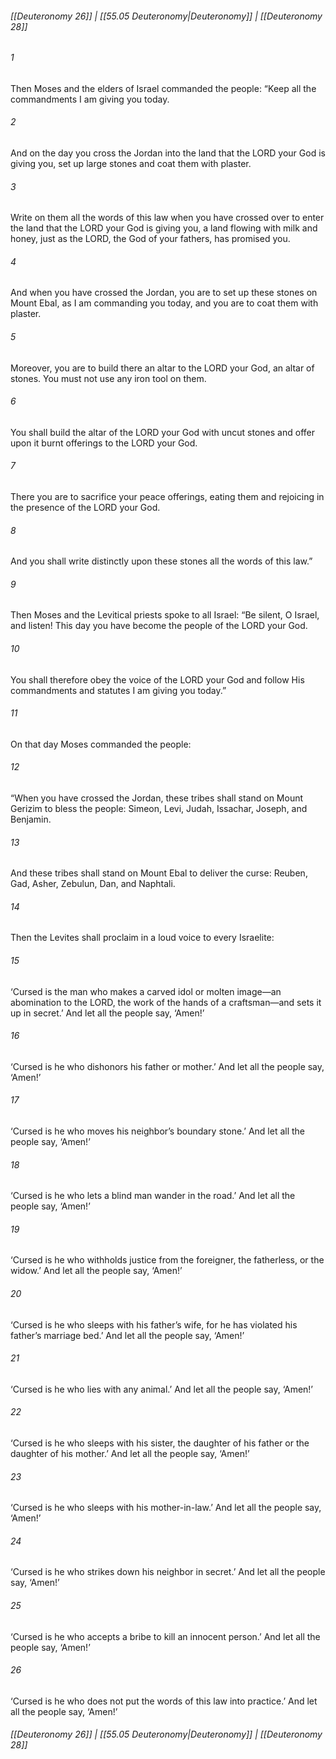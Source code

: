 
###### [[Deuteronomy 26]] | [[55.05 Deuteronomy|Deuteronomy]] | [[Deuteronomy 28]]

###### 1
Then Moses and the elders of Israel commanded the people: “Keep all the commandments I am giving you today.
###### 2
And on the day you cross the Jordan into the land that the LORD your God is giving you, set up large stones and coat them with plaster.
###### 3
Write on them all the words of this law when you have crossed over to enter the land that the LORD your God is giving you, a land flowing with milk and honey, just as the LORD, the God of your fathers, has promised you.
###### 4
And when you have crossed the Jordan, you are to set up these stones on Mount Ebal, as I am commanding you today, and you are to coat them with plaster.
###### 5
Moreover, you are to build there an altar to the LORD your God, an altar of stones. You must not use any iron tool on them.
###### 6
You shall build the altar of the LORD your God with uncut stones and offer upon it burnt offerings to the LORD your God.
###### 7
There you are to sacrifice your peace offerings, eating them and rejoicing in the presence of the LORD your God.
###### 8
And you shall write distinctly upon these stones all the words of this law.”
###### 9
Then Moses and the Levitical priests spoke to all Israel: “Be silent, O Israel, and listen! This day you have become the people of the LORD your God.
###### 10
You shall therefore obey the voice of the LORD your God and follow His commandments and statutes I am giving you today.”
###### 11
On that day Moses commanded the people:
###### 12
“When you have crossed the Jordan, these tribes shall stand on Mount Gerizim to bless the people: Simeon, Levi, Judah, Issachar, Joseph, and Benjamin.
###### 13
And these tribes shall stand on Mount Ebal to deliver the curse: Reuben, Gad, Asher, Zebulun, Dan, and Naphtali.
###### 14
Then the Levites shall proclaim in a loud voice to every Israelite:
###### 15
‘Cursed is the man who makes a carved idol or molten image—an abomination to the LORD, the work of the hands of a craftsman—and sets it up in secret.’ And let all the people say, ‘Amen!’
###### 16
‘Cursed is he who dishonors his father or mother.’ And let all the people say, ‘Amen!’
###### 17
‘Cursed is he who moves his neighbor’s boundary stone.’ And let all the people say, ‘Amen!’
###### 18
‘Cursed is he who lets a blind man wander in the road.’ And let all the people say, ‘Amen!’
###### 19
‘Cursed is he who withholds justice from the foreigner, the fatherless, or the widow.’ And let all the people say, ‘Amen!’
###### 20
‘Cursed is he who sleeps with his father’s wife, for he has violated his father’s marriage bed.’ And let all the people say, ‘Amen!’
###### 21
‘Cursed is he who lies with any animal.’ And let all the people say, ‘Amen!’
###### 22
‘Cursed is he who sleeps with his sister, the daughter of his father or the daughter of his mother.’ And let all the people say, ‘Amen!’
###### 23
‘Cursed is he who sleeps with his mother-in-law.’ And let all the people say, ‘Amen!’
###### 24
‘Cursed is he who strikes down his neighbor in secret.’ And let all the people say, ‘Amen!’
###### 25
‘Cursed is he who accepts a bribe to kill an innocent person.’ And let all the people say, ‘Amen!’
###### 26
‘Cursed is he who does not put the words of this law into practice.’ And let all the people say, ‘Amen!’

###### [[Deuteronomy 26]] | [[55.05 Deuteronomy|Deuteronomy]] | [[Deuteronomy 28]]
